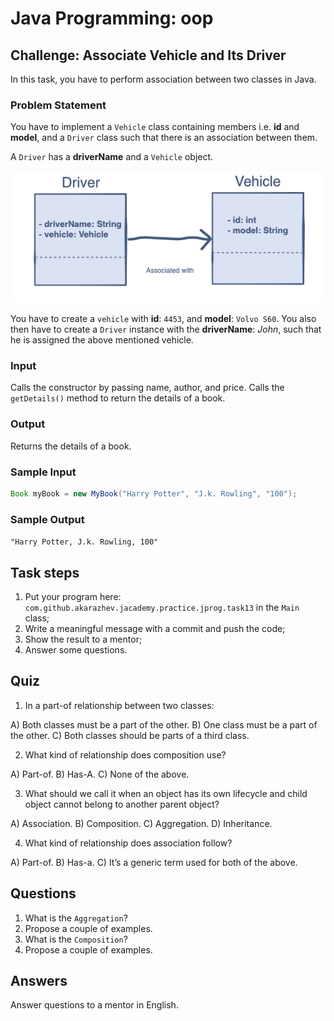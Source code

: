 # Java Programming: oop

## Challenge: Associate Vehicle and Its Driver

In this task, you have to perform association between two classes in Java.

### Problem Statement

You have to implement a `Vehicle` class containing members i.e. <b>id</b> and <b>model</b>, and a `Driver` class 
such that there is an association between them.

A `Driver` has a <b>driverName</b> and a `Vehicle` object.

![alt text](../../etc/oop/driver-vehicle.png "Driver, Vehicle: Class Representation")

You have to create a `vehicle` with <b>id</b>: `4453`, and <b>model</b>: `Volvo S60`. 
You also then have to create a `Driver` instance with the <b>driverName</b>: <i>John</i>, such that he is assigned 
the above mentioned vehicle.

### Input

Calls the constructor by passing name, author, and price.
Calls the `getDetails()` method to return the details of a book.

### Output

Returns the details of a book.

### Sample Input

```java
Book myBook = new MyBook("Harry Potter", "J.k. Rowling", "100");
```

### Sample Output

`
"Harry Potter, J.k. Rowling, 100"
`

## Task steps

1. Put your program here: `com.github.akarazhev.jacademy.practice.jprog.task13` in the `Main` class;
2. Write a meaningful message with a commit and push the code;
3. Show the result to a mentor;
4. Answer some questions.

## Quiz

1. In a part-of relationship between two classes:

A) Both classes must be a part of the other.
B) One class must be a part of the other.
C) Both classes should be parts of a third class.

2. What kind of relationship does composition use?

A) Part-of.
B) Has-A.
C) None of the above.

3. What should we call it when an object has its own lifecycle and child object cannot belong to another parent object?

A) Association.
B) Composition.
C) Aggregation.
D) Inheritance.

4. What kind of relationship does association follow?

A) Part-of.
B) Has-a.
C) It’s a generic term used for both of the above.

## Questions

1. What is the `Aggregation`?
2. Propose a couple of examples.
3. What is the `Composition`?
4. Propose a couple of examples.

## Answers

Answer questions to a mentor in English.